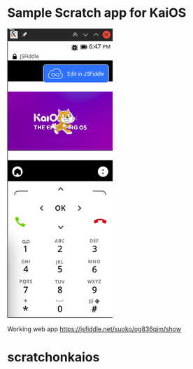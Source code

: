 # Sample Scratch app for KaiOS

![](./docs/kaios_app.png)

Working web app
https://jsfiddle.net/suoko/og836qjm/show

# scratchonkaios
